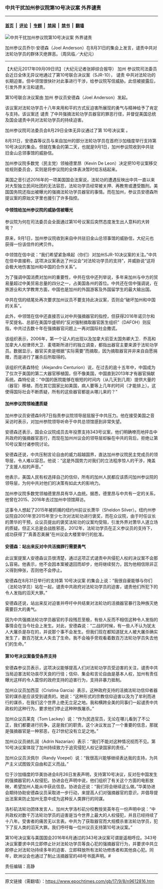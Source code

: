### 中共干扰加州参议院第10号决议案 外界谴责

---

#### [首页](../../../..?n9612816) &nbsp;|&nbsp; [评论](../../../../../epoch-comment?n9612816) &nbsp;|&nbsp; [专题](../../../../../epoch-special?n9612816) &nbsp;|&nbsp; [禁闻](../../../../../epoch-news?n9612816) &nbsp;|&nbsp; [禁书](../../../../../books?n9612816) &nbsp;|&nbsp; [翻墙](https://github.com/gfw-breaker/nogfw/blob/master/README.md?n9612816)


<div><img alt="中共干扰加州参议院第10号决议案 外界谴责" class="attachment-djy_600_400 size-djy_600_400 wp-post-image" src="https://i.epochtimes.com/assets/uploads/2017/09/1709022118571749-600x400-1.jpg"/>
<div class="caption">
 <p>
  加州参议员乔尔·安德森（Joel Anderson）在8月31日的集会上发言，谴责中共对法轮功学员的群体灭绝罪恶。（周凤临／大纪元）
 </p>
</div></div><hr/><div class="post_content" id="artbody" itemprop="articleBody">
 <!-- article content begin -->
 <p>
  【大纪元2017年09月09日讯】（大纪元记者张婷综合报导）
  <ok href="https://www.epochtimes.com/gb/tag/%E5%8A%A0%E5%B7%9E.html">
   加州
  </ok>
  参议院司法委员会近日全体无异议地通过了第10号联合决议案（SJR-10），
  <ok href="https://www.epochtimes.com/gb/tag/%E8%B0%B4%E8%B4%A3.html">
   谴责
  </ok>
  中共对法轮功的长期迫害。但中领馆很快针对此事进行干涉，给参议院写信威胁。此信被披露后，引发外界关注和谴责。
 </p>
 <p>
  第10号联合决议案由
  <ok href="https://www.epochtimes.com/gb/tag/%E5%8A%A0%E5%B7%9E.html">
   加州
  </ok>
  参议员安德森（Joel Anderson）发起。
 </p>
 <p>
  该议案对法轮功学员十八年来用和平的方式反迫害所展现的勇气与精神给予了肯定与支持。该议案还
  <ok href="https://www.epochtimes.com/gb/tag/%E8%B0%B4%E8%B4%A3.html">
   谴责
  </ok>
  了中共强摘法轮功学员器官的罪恶行径，并督促美国总统及国会谴责中共对法轮功学员的持续迫害。
 </p>
 <p>
  加州参议院司法委员会8月29日全体无异议通过了第
  <ok href="https://www.epochtimes.com/gb/tag/10%E5%8F%B7%E5%86%B3%E8%AE%AE%E6%A1%88.html">
   10号决议案
  </ok>
  。
 </p>
 <p>
  8月31日，安德森等议员与来自加州的部分法轮功学员在首府沙加缅度举行支持第10号决议的集会。但就在集会的第二天，也就是9月1日，加州参议院收到中共驻旧金山总领事馆的威胁信。
 </p>
 <p>
  加州参议院多数党（民主党）领袖德里昂（Kevin De Leon）决定把10号议案移交给规则委员会，实则是将参议院的全体表决暂时给冻结起来。
 </p>
 <p>
  美国之音引述2016年的一项美国国会法案说，法轮功的遭遇反映出中共一直以来对大型独立民间社团的无法容忍，法轮功学员经常被关押、再教育或遭受酷刑。美国国务院还指出被曝光的强摘法轮功学员器官的事情。而在加州，参议员安德森所提议案的原始文字里也援引了许多指控。
 </p>
 <h4>
  中领馆给加州参议院的威胁信被曝光
 </h4>
 <p>
  参议院为何在司法委员会全面通过第10号议案后突然态度发生出人意料的大转弯？
 </p>
 <p>
  原来，9月1日，加州参议院收到来自中共驻旧金山总领事馆的威胁信，大纪元也获得一份该信件的拷贝件。
 </p>
 <p>
  中领馆在信中说：“我们希望紧急唤起（你们）对加州SJR-10决议案的关注。”中共在信中直接称，这项决议案表达了州议会“对法轮功学员的支持”，并威胁说“这将会极大地伤害加州和中国的合作关系”。
 </p>
 <p>
  为了强调中国消费对加州的重要性，中共在信中还列举说，多年来加州与中方的贸易量超过中美贸易总量的四分之一，占美国各州的首位。中共还在信中强调说，在旅游业和大学教育方面，中国也是加州的外国游客及外国留学生的最大输出国。
 </p>
 <p>
  中共在信的结尾处再次要求加州议员不要支持此决议案，否则会“破坏加州和中国的关系”。
 </p>
 <p>
  此外，中领馆在信中还直接否认对中共强摘器官的指控，但获得2016年诺贝尔和平奖提名、总部在美国华盛顿的“反对强制摘取器官医生组织”（DAFOH）则反指，中共过去数十年在强摘器官问题上一再对国际社会撒谎。
 </p>
 <p>
  该组织表示，2006年，第一个证人的出现以及加拿大前亚太国务卿大卫．乔高和加拿大人权律师大卫．麦塔斯所进行的独立调查，都指出器官主要来源于法轮功学员。数据显示，器官买卖是根据“实际需要”而摘取，因为摘取器官并非来自自愿捐赠，而是进行了屠杀后所取得的。
 </p>
 <p>
  该组织代表森特伦（Alejandro Centurion）说，在过去的逾十五年中，中国成为了仅次于美国的第二大器官移植国，但不像美国，中国直到2013年才有器官捐献系统。森特伦说：“中国的医院能够在极短的时间内（从几天到几周）提供大量的（器官）移植，而在其它国家比如美国，病人要等上几年的时间（才能排上）。这使得国际社会不断质疑，所有的这些器官都是从哪儿来的？”
 </p>
 <h4>
  加州参议院领袖遭质疑
 </h4>
 <p>
  加州参议员安德森9月7日指责参议院领导层屈服于中共压力。他在接受美国之音采访时表示，对加州参院领导听命于中共总领馆感到非常失望。
 </p>
 <p>
  安德森还表示，国会众议院成员去年投票支持343号议案，他们明确嘹亮地抨击中共政府的强摘器官恶行，而现在加州州议会的领导层却躲在中共的背后，拒绝让第10号议案付诸参院讨论。
 </p>
 <p>
  安德森还说，中共压制言论自由的威力超越国界，直达加州参议院民主党成员的领导层，令人难以容忍。他说：“这是外国势力对我们的立法程序惊人的干涉，掩盖了支援人权的声音。”
 </p>
 <p>
  他表示，美国人民有权选择自己的信仰，所有的加州人民都应该质问加州参议院的领导层，为何中共对他们的决策有如此大的影响力。
 </p>
 <p>
  加州参议院多数党领袖德里昂具有华人血统。据悉，德里昂与中共有一定的关系，他曾在2015、2016年去过加州中领馆拜访。
 </p>
 <p>
  这事令人想起了2015年被抓捕的纽约州前议长萧华（Sheldon Silver）。纽约州参议院自2001年至2015年至少七次对法轮功进行褒奖，而在众议院，由于时任议长的萧华的干预，众议员提出的褒奖法轮功的议案均受阻，引发外界对萧华人道立场的质疑。但正义总是会战胜邪恶，2012年，法轮功学员在正义参议员的支持下，成功获得了“真善忍美展”在州议会大楼里举行的批准。
 </p>
 <h4>
  安德森：站出来反对中共活摘罪行需要勇气
 </h4>
 <p>
  此议案提案人安德森议员很清楚，通过这项正式谴责中共侵犯人权的决议案不会那么容易。他表示，他不会因本案被退回而却步，他将继续努力，因为他相信除非正义得到伸张，否则他不会停止。
 </p>
 <p>
  安德森在8月31日举行的支持第
  <ok href="https://www.epochtimes.com/gb/tag/10%E5%8F%B7%E5%86%B3%E8%AE%AE%E6%A1%88.html">
   10号决议案
  </ok>
  的集会上说：“我很自豪能够与你们（法轮功学员）站在一起，谴责中共政府对法轮功学员的迫害，谴责他们所犯下的令人发指的滔天大罪。”
 </p>
 <p>
  安德森还说，站出来反对迫害并呼吁中共结束对法轮功的活摘器官暴行及种族灭绝需要巨大的勇气。
 </p>
 <p>
  因为中共强摘法轮功学员器官的手段残忍至极，有些人反而不相信这种令人发指的事情会在当今社会上发生。对此，安德森说：“二战的时候，有一些人不认为犹太人大屠杀是存在的，并说那个事不会发生。但我们现在都知道犹太人被大屠杀确实发生了，数百万犹太人失去了生命。我不会袖手旁观看着数百万法轮功学员失去他们的生命。”
 </p>
 <h4>
  第10号决议案备受各界支持
 </h4>
 <p>
  安德森参议员表示，这项决议能够提高人们对法轮功学员受迫害的关注，谴责中共当局迫害法轮功丧尽天良的行径；信仰、集会和言论自由是基本人权，加州有责任曝光这样的令人震惊的政府支持的迫害行为，支持非暴力抵制。
 </p>
 <p>
  加州众议员加西亚（Cristina Garcia）表示，这种政府支持的活摘法轮功信仰者器官的谋杀是应该受到谴责的。她说：“这种形式的宗教信仰迫害以及为了牟利而进行的谋杀，在我们这个世界上绝无立足之地。我和横跨全美的同事们一起谴责中共政权的这种行为，要求他们停止这种种族屠杀。”
 </p>
 <p>
  加州众议员莱克（Tom Lackey）说：“作为民选官员，无论在哪儿看到了不公正，我们都要进行抗争，这是我们的职责。这个决议发出了一个重要的信息，那就是强摘器官是一种邪恶，在21世纪没有立足之地。”
 </p>
 <p>
  加州众议员纳扎润（Adrin Nazarian）表示：“我们不能对这种情况视而不见。第10号决议案体现了加州持续致力于追究侵犯人权记录国家的责任。”
 </p>
 <p>
  加州众议员沃佩尔（Randy Voepel）说：“我很高兴能够继续表达我的支持，为共产主义试图毁灭自由和正义而战。”
 </p>
 <p>
  位于沙加缅度的华美协进会8月26日发表声明，支持第10号决议，反对在中国发生的强摘器官的人权侵犯。协进会在声明中说，他们组织了有关这个方面的电影放映，希望加州人能从中获此信息。协进会还说：“我们将会继续这么做。”华美协进会期待协助安德森议员采取进一步行动，来提高人们对强摘器官的意识，并倡导提出法案来防止加州无意中成为这种反人类罪行的同谋。
 </p>
 <p>
  洛杉矶法轮功团体发言人、加州大学洛杉矶分校教授吴英年在一份声明中说：“中共政权对数千万法轮功学员的迫害是当今世界上最大的人权侵犯，并且已经持续了十八年。受害者的痛苦无以言表。中共为了获取器官而大规模杀害法轮功学员，犯下了反人类的滔天大罪。我们呼吁每一位州议员支持第10号决议案。”
 </p>
 <p>
  第10号决议案与美国国会2016年6月通过的343号决议案可谓是遥相呼应。343号决议案要求中共立即停止针对法轮功学员等良心犯的强摘器官行为，并要求中共立即停止对法轮功持续多年的迫害、立即释放所有法轮功修炼者和其他良心犯。同年，欧洲议会也通过了制止活摘器官的48号书面声明。#
 </p>
 <p>
  责任编辑：高静
 </p>
 <!-- article content end -->
 <div id="below_article_ad">
 </div>
</div>


---

原文链接（需翻墙）：https://www.epochtimes.com/gb/17/9/8/n9612816.htm